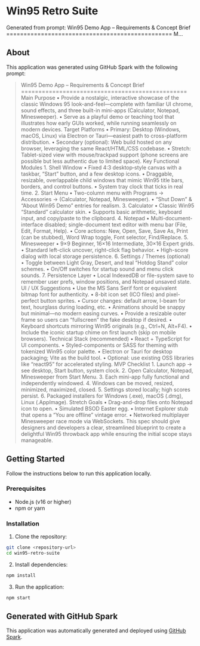 # Win95 Retro Suite

Generated from prompt: Win95 Demo App – Requirements & Concept Brief ================================================ M...

## About

This application was generated using GitHub Spark with the following prompt:

> Win95 Demo App – Requirements & Concept Brief ================================================ Main Purpose • Provide a nostalgic, interactive showcase of the classic Windows 95 look-and-feel—complete with familiar UI chrome, sound effects, and three built-in mini-apps (Calculator, Notepad, Minesweeper). • Serve as a playful demo or teaching tool that illustrates how early GUIs worked, while running seamlessly on modern devices. Target Platforms • Primary: Desktop (Windows, macOS, Linux) via Electron or Tauri—easiest path to cross-platform distribution. • Secondary (optional): Web build hosted on any browser, leveraging the same React/HTML/CSS codebase. • Stretch: Tablet-sized view with mouse/trackpad support (phone screens are possible but less authentic due to limited space). Key Functional Modules 1. Shell Window • Fixed 4:3 desktop‐style canvas with a taskbar, “Start” button, and a few desktop icons. • Draggable, resizable, overlappable child windows that mimic Win95 title bars, borders, and control buttons. • System tray clock that ticks in real time. 2. Start Menu • Two-column menu with Programs → Accessories → (Calculator, Notepad, Minesweeper). • “Shut Down” & “About Win95 Demo” entries for realism. 3. Calculator • Classic Win95 “Standard” calculator skin. • Supports basic arithmetic, keyboard input, and copy/paste to the clipboard. 4. Notepad • Multi-document-interface disabled; single-document text editor with menu bar (File, Edit, Format, Help). • Core actions: New, Open, Save, Save As, Print (can be stubbed), Word Wrap toggle, Font selector, Find/Replace. 5. Minesweeper • 9×9 Beginner, 16×16 Intermediate, 30×16 Expert grids. • Standard left-click uncover, right-click flag behavior. • High-score dialog with local storage persistence. 6. Settings / Themes (optional) • Toggle between Light Gray, Desert, and teal “Hotdog Stand” color schemes. • On/Off switches for startup sound and menu click sounds. 7. Persistence Layer • Local IndexedDB or file-system save to remember user prefs, window positions, and Notepad unsaved state. UI / UX Suggestions • Use the MS Sans Serif font or equivalent bitmap font for authenticity. • 8-bit icon set (ICO files) and pixel-perfect button sprites. • Cursor changes: default arrow, I-beam for text, hourglass during loading, etc. • Animations should be snappy but minimal—no modern easing curves. • Provide a resizable outer frame so users can “fullscreen” the fake desktop if desired. • Keyboard shortcuts mirroring Win95 originals (e.g., Ctrl+N, Alt+F4). • Include the iconic startup chime on first launch (skip on mobile browsers). Technical Stack (recommended) • React + TypeScript for UI components. • Styled-components or SASS for theming with tokenized Win95 color palette. • Electron or Tauri for desktop packaging; Vite as the build tool. • Optional: use existing OSS libraries like “react95” for accelerated styling. MVP Checklist 1. Launch app → see desktop, Start button, system clock. 2. Open Calculator, Notepad, Minesweeper from Start Menu. 3. Each mini-app fully functional and independently windowed. 4. Windows can be moved, resized, minimized, maximized, closed. 5. Settings stored locally; high scores persist. 6. Packaged installers for Windows (.exe), macOS (.dmg), Linux (.AppImage). Stretch Goals • Drag-and-drop files onto Notepad icon to open. • Simulated BSOD Easter egg. • Internet Explorer stub that opens a “You are offline” vintage error. • Networked multiplayer Minesweeper race mode via WebSockets. This spec should give designers and developers a clear, streamlined blueprint to create a delightful Win95 throwback app while ensuring the initial scope stays manageable.

## Getting Started

Follow the instructions below to run this application locally.

### Prerequisites

- Node.js (v16 or higher)
- npm or yarn

### Installation

1. Clone the repository:
```bash
git clone <repository-url>
cd win95-retro-suite
```

2. Install dependencies:
```bash
npm install
```

3. Run the application:
```bash
npm start
```

## Generated with GitHub Spark

This application was automatically generated and deployed using [GitHub Spark](https://github.com/spark).
